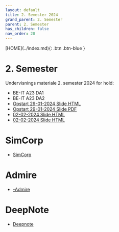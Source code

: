 ```yaml
---
layout: default
title: 2. Semester 2024
grand_parent: 2. Semester
parent: 2. Semester
has_children: false
nav_order: 20
---
```


<span class="fs-1">
[HOME](../index.md){: .btn .btn-blue }
</span>

# 2. Semester
Undervisnings materiale 2. semester 2024 for hold:
- BE-IT A23 DA1
- BE-IT A23 DA2
- [Opstart 29-01-2024 Slide HTML](../slide/Opstart_29012024.html)
- [Opstart 29-01-2024 Slide PDF](../slide/Opstart_29012024.pdf)
- [02-02-2024 Slide HTML](../slide/02022024.html)
- [02-02-2024 Slide HTML](../slide/02022024.pdf)

# SimCorp
- [SimCorp](../simcorp/index.md)

# Admire
- [-Admire](../admire/index.md)

# DeepNote
- [Deepnote](../deepnote/index.md)